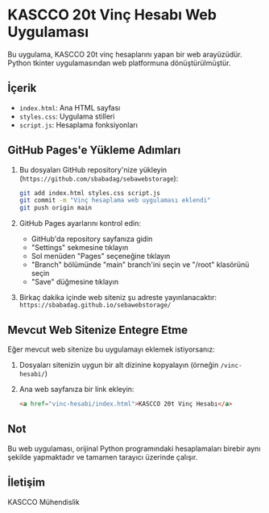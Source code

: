 # KASCCO 20t Vinç Hesabı Web Uygulaması

Bu uygulama, KASCCO 20t vinç hesaplarını yapan bir web arayüzüdür. Python tkinter uygulamasından web platformuna dönüştürülmüştür.

## İçerik

- `index.html`: Ana HTML sayfası
- `styles.css`: Uygulama stilleri
- `script.js`: Hesaplama fonksiyonları

## GitHub Pages'e Yükleme Adımları

1. Bu dosyaları GitHub repository'nize yükleyin (`https://github.com/sbabadag/sebawebstorage`):

   ```bash
   git add index.html styles.css script.js
   git commit -m "Vinç hesaplama web uygulaması eklendi"
   git push origin main
   ```

2. GitHub Pages ayarlarını kontrol edin:
   - GitHub'da repository sayfanıza gidin
   - "Settings" sekmesine tıklayın
   - Sol menüden "Pages" seçeneğine tıklayın
   - "Branch" bölümünde "main" branch'ini seçin ve "/root" klasörünü seçin
   - "Save" düğmesine tıklayın

3. Birkaç dakika içinde web siteniz şu adreste yayınlanacaktır:
   `https://sbabadag.github.io/sebawebstorage/`

## Mevcut Web Sitenize Entegre Etme

Eğer mevcut web sitenize bu uygulamayı eklemek istiyorsanız:

1. Dosyaları sitenizin uygun bir alt dizinine kopyalayın (örneğin `/vinc-hesabi/`)
2. Ana web sayfanıza bir link ekleyin:

   ```html
   <a href="vinc-hesabi/index.html">KASCCO 20t Vinç Hesabı</a>
   ```

## Not

Bu web uygulaması, orijinal Python programındaki hesaplamaları birebir aynı şekilde yapmaktadır ve tamamen tarayıcı üzerinde çalışır.

## İletişim

KASCCO Mühendislik
